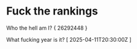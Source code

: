 # Fuck the rankings

Who the hell am I?
{ 26292448 }

What fucking year is it?
[ 2025-04-11T20:30:00Z ]
